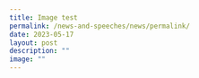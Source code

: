```yaml
---
title: Image test
permalink: /news-and-speeches/news/permalink/
date: 2023-05-17
layout: post
description: ""
image: ""
---
```

